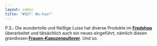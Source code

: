 ```yaml
---
layout: comic
title: "#927: Wu-huu!"
---
```


P.S.: 
Die wundertolle und fleißige Luise hat diverse Produkte im <a href="http://fredshop.spreadshirt.net/-/-/Shop/"><strong>Fredshop</strong></a> überarbeitet und tätsächlich auch ein neues eingeführt, nämlich diesen grandiosen <a href="http://125913.spreadshirt.net/de/DE/Shop/Article/Index/article/Freds-Freunde-6459796"><strong>Frauen-Kapuzenpullover</strong></a>.
Und so.
